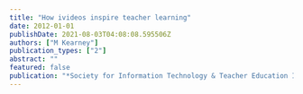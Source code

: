 ```yaml
---
title: "How ivideos inspire teacher learning"
date: 2012-01-01
publishDate: 2021-08-03T04:08:08.595506Z
authors: ["M Kearney"]
publication_types: ["2"]
abstract: ""
featured: false
publication: "*Society for Information Technology & Teacher Education International …*"
---
```


